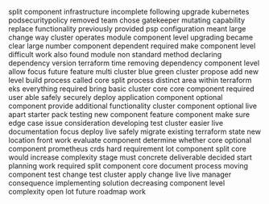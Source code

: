 split component infrastructure incomplete following upgrade kubernetes podsecuritypolicy removed team chose gatekeeper mutating capability replace functionality previously provided psp configuration meant large change way cluster operates module component level upgrading became clear large number component dependent required make component level difficult work also found module non standard method declaring dependency version terraform time removing dependency component level allow focus future feature multi cluster blue green cluster propose add new level build process called core split process distinct area within terraform eks everything required bring basic cluster core core component required user able safely securely deploy application component optional component provide additional functionality cluster component optional live apart starter pack testing new component feature component make sure edge case issue consideration developing test cluster easier live documentation focus deploy live safely migrate existing terraform state new location front work evaluate component determine whether core optional component prometheus crds hard requirement lot component split core would increase complexity stage must concrete deliverable decided start planning work required split component core document process moving component test change test cluster apply change live live manager consequence implementing solution decreasing component level complexity open lot future roadmap work